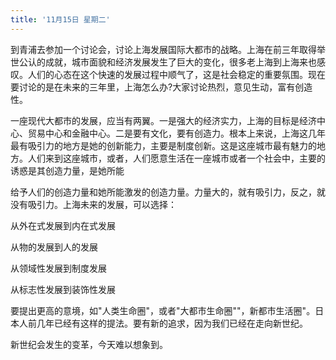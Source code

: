 ```yaml
---
title: '11月15日 星期二'
---
```


到青浦去参加一个讨论会，讨论上海发展国际大都市的战略。上海在前三年取得举世公认的成就，城市面貌和经济发展发生了巨大的变化，很多老上海到上海来也感叹。人们的心态在这个快速的发展过程中顺气了，这是社会稳定的重要氛围。现在要讨论的是在未来的三年里，上海怎么办?大家讨论热烈，意见生动，富有创造性。

一座现代大都市的发展，应当有两翼。一是强大的经济实力，上海的目标是经济中心、贸易中心和金融中心。二是要有文化，要有创造力。根本上来说，上海这几年最有吸引力的地方是她的创新能力，主要是制度创新。这是这座城市最有魅力的地方。人们来到这座城市，或者，人们愿意生活在一座城市或者一个社会中，主要的诱惑是其创造力量，是她所能

给予人们的创造力量和她所能激发的创造力量。力量大的，就有吸引力，反之，就没有吸引力。上海未来的发展，可以选择：

从外在式发展到内在式发展

从物的发展到人的发展

从领域性发展到制度发展

从标志性发展到装饰性发展

要提出更高的意境，如"人类生命圈"，或者"大都市生命圈""，新都市生活圈"。日本人前几年已经有这样的提法。要有新的追求，因为我们已经在走向新世纪。

新世纪会发生的变革，今天难以想象到。

